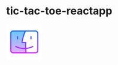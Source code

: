 # tic-tac-toe-reactapp

![macos](https://github.com/ChaitanyaOfficiel/tic-tac-toe-reactapp/blob/tic-tac-toe-with-images-in-react/src/img/mac.png)
